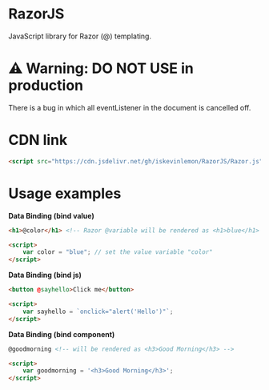 # RazorJS
JavaScript library for Razor (@) templating.
<br/>
<h1>⚠️ Warning: DO NOT USE in production</h1>
There is a bug in which all eventListener in the document is cancelled off.

# CDN link
```html
<script src="https://cdn.jsdelivr.net/gh/iskevinlemon/RazorJS/Razor.js"></script>
```

# Usage examples

**Data Binding (bind value)** <br>
```html
<h1>@color</h1> <!-- Razor @variable will be rendered as <h1>blue</h1> -->

<script>
    var color = "blue"; // set the value variable "color"
</script>
```
**Data Binding (bind js)** <br>
```html
<button @sayhello>Click me</button>

<script>
    var sayhello = `onclick="alert('Hello')"`;
</script>
```
**Data Binding (bind component)** <br>
```html
@goodmorning <!-- will be rendered as <h3>Good Morning</h3> -->

<script>
    var goodmorning = '<h3>Good Morning</h3>';
</script>
```

